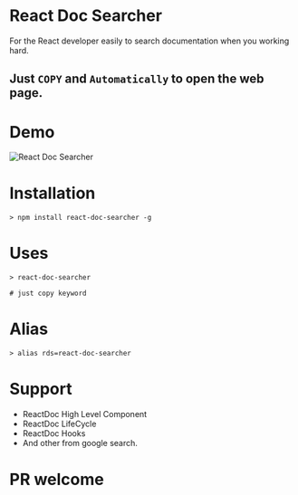 # React Doc Searcher

For the React developer easily to search documentation when you working hard.

## Just `COPY` and `Automatically` to open the web page.

# Demo

![React Doc Searcher](./gif/react-doc-searcher.gif)

# Installation

```
> npm install react-doc-searcher -g
```

# Uses

```
> react-doc-searcher

# just copy keyword
```

# Alias

```
> alias rds=react-doc-searcher
```

# Support

- ReactDoc High Level Component
- ReactDoc LifeCycle
- ReactDoc Hooks
- And other from google search.

# PR welcome
